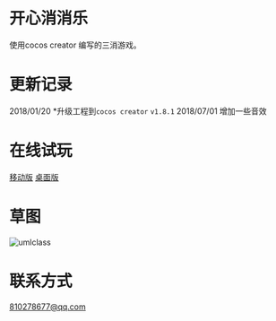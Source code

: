 # 开心消消乐
使用cocos creator 编写的三消游戏。

# 更新记录
2018/01/20 *升级工程到`cocos creator` `v1.8.1`
2018/07/01 增加一些音效

# 在线试玩
[移动版](http://crush-desktop.ccyblog.com)
[桌面版](http://crush-mobile.ccyblog.com)

# 草图
![umlclass](https://github.com/isghost/kaixinxiaoxiaole/raw/master/readmeres/umlclass.png)
# 联系方式
810278677@qq.com
